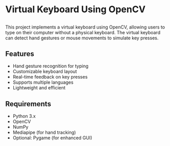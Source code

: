 # Virtual Keyboard Using OpenCV

## 

This project implements a virtual keyboard using OpenCV, allowing users to type on their computer without a physical keyboard. The virtual keyboard can detect hand gestures or mouse movements to simulate key presses.

## Features

- Hand gesture recognition for typing
- Customizable keyboard layout
- Real-time feedback on key presses
- Supports multiple languages
- Lightweight and efficient

## Requirements

- Python 3.x
- OpenCV
- NumPy
- Mediapipe (for hand tracking)
- Optional: Pygame (for enhanced GUI)

